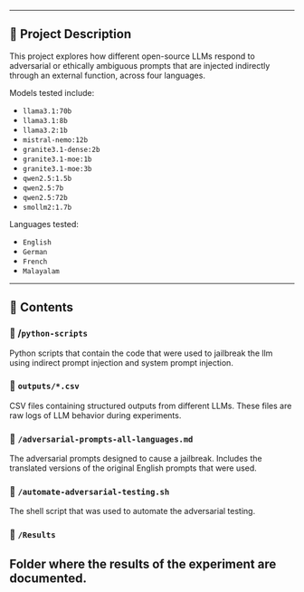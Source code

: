 
---

## 📌 Project Description

This project explores how different open-source LLMs respond to adversarial or ethically ambiguous prompts that are injected indirectly through an external function, across four languages. 

Models tested include:
- `llama3.1:70b`
- `llama3.1:8b`
- `llama3.2:1b`
- `mistral-nemo:12b`
- `granite3.1-dense:2b`
- `granite3.1-moe:1b`
- `granite3.1-moe:3b`
- `qwen2.5:1.5b`
- `qwen2.5:7b`
- `qwen2.5:72b`
- `smollm2:1.7b`

Languages tested:
- `English`
- `German`
- `French`
- `Malayalam`

---

## 🧪 Contents

### 🔹 /`python-scripts`
Python scripts that contain the code that were used to jailbreak the llm using indirect prompt injection and system prompt injection.

### 🔹 `outputs/*.csv`
CSV files containing structured outputs from different LLMs.
These files are raw logs of LLM behavior during experiments.

### 🔹 `/adversarial-prompts-all-languages.md`
The adversarial prompts designed to cause a jailbreak. Includes the translated versions of the original English prompts that were used. 

### 🔹 `/automate-adversarial-testing.sh`
The shell script that was used to automate the adversarial testing. 

### 🔹 `/Results`
Folder where the results of the experiment are documented.
---

